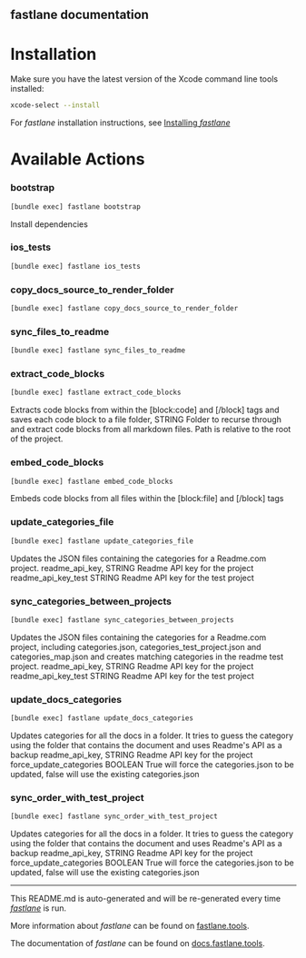 fastlane documentation
----

# Installation

Make sure you have the latest version of the Xcode command line tools installed:

```sh
xcode-select --install
```

For _fastlane_ installation instructions, see [Installing _fastlane_](https://docs.fastlane.tools/#installing-fastlane)

# Available Actions

### bootstrap

```sh
[bundle exec] fastlane bootstrap
```

Install dependencies

### ios_tests

```sh
[bundle exec] fastlane ios_tests
```



### copy_docs_source_to_render_folder

```sh
[bundle exec] fastlane copy_docs_source_to_render_folder
```



### sync_files_to_readme

```sh
[bundle exec] fastlane sync_files_to_readme
```



### extract_code_blocks

```sh
[bundle exec] fastlane extract_code_blocks
```

Extracts code blocks from within the [block:code] and [/block] tags and saves each code block to a file
folder, STRING Folder to recurse through and extract code blocks from all markdown files. Path is relative to the root of the project.


### embed_code_blocks

```sh
[bundle exec] fastlane embed_code_blocks
```

Embeds code blocks from all files within the [block:file] and [/block] tags


### update_categories_file

```sh
[bundle exec] fastlane update_categories_file
```

Updates the JSON files containing the categories for a Readme.com project.
readme_api_key, STRING Readme API key for the project
readme_api_key_test STRING Readme API key for the test project


### sync_categories_between_projects

```sh
[bundle exec] fastlane sync_categories_between_projects
```

Updates the JSON files containing the categories for a Readme.com project, including categories.json,
categories_test_project.json and categories_map.json and creates matching categories in the readme test project.
readme_api_key, STRING Readme API key for the project
readme_api_key_test STRING Readme API key for the test project


### update_docs_categories

```sh
[bundle exec] fastlane update_docs_categories
```

Updates categories for all the docs in a folder. It tries to guess the category using the folder that contains the
document and uses Readme's API as a backup
readme_api_key, STRING Readme API key for the project
force_update_categories BOOLEAN True will force the categories.json to be updated, false will use the existing categories.json


### sync_order_with_test_project

```sh
[bundle exec] fastlane sync_order_with_test_project
```

Updates categories for all the docs in a folder. It tries to guess the category using the folder that contains the
document and uses Readme's API as a backup
readme_api_key, STRING Readme API key for the project
force_update_categories BOOLEAN True will force the categories.json to be updated, false will use the existing categories.json


----

This README.md is auto-generated and will be re-generated every time [_fastlane_](https://fastlane.tools) is run.

More information about _fastlane_ can be found on [fastlane.tools](https://fastlane.tools).

The documentation of _fastlane_ can be found on [docs.fastlane.tools](https://docs.fastlane.tools).
